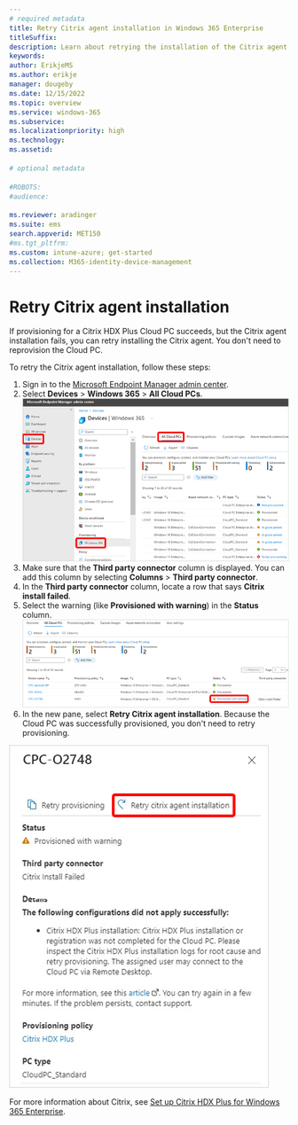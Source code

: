 ```yaml
---
# required metadata
title: Retry Citrix agent installation in Windows 365 Enterprise
titleSuffix:
description: Learn about retrying the installation of the Citrix agent for a Cloud PC.
keywords:
author: ErikjeMS  
ms.author: erikje
manager: dougeby
ms.date: 12/15/2022
ms.topic: overview
ms.service: windows-365
ms.subservice:
ms.localizationpriority: high
ms.technology:
ms.assetid: 

# optional metadata

#ROBOTS:
#audience:

ms.reviewer: aradinger    
ms.suite: ems
search.appverid: MET150
#ms.tgt_pltfrm:
ms.custom: intune-azure; get-started
ms.collection: M365-identity-device-management
---
```


# Retry Citrix agent installation

If provisioning for a Citrix HDX Plus Cloud PC succeeds, but the Citrix agent installation fails, you can retry installing the Citrix agent. You don't need to reprovision the Cloud PC.

To retry the Citrix agent installation, follow these steps:

1. Sign in to the [Microsoft Endpoint Manager admin center](https://go.microsoft.com/fwlink/?linkid=2109431).
2. Select **Devices** > **Windows 365** > **All Cloud PCs**.
![Screenshot of navigating to the All Cloud PCs page](./media/rety-citrix-agent-installation/all-cloud-pcs-page.png)
3. Make sure that the **Third party connector** column is displayed. You can add this column by selecting **Columns** > **Third party connector**.
4. In the **Third party connector** column, locate a row that says **Citrix install failed**.
5. Select the warning (like **Provisioned with warning**) in the **Status** column.
![Screenshot of Citrix warning](./media/rety-citrix-agent-installation/citrix-warning.png)
6. In the new pane, select **Retry Citrix agent installation**. Because the Cloud PC was successfully provisioned, you don't need to retry provisioning.

![Screenshot of Retry Citrix agent installation](./media/rety-citrix-agent-installation/retry-install.png)

For more information about Citrix, see [Set up Citrix HDX Plus for Windows 365 Enterprise](set-up-citrix.md).
